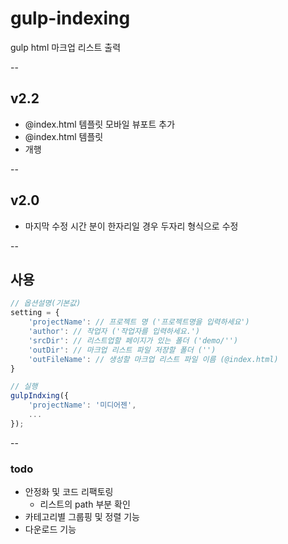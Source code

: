 # gulp-indexing
gulp html 마크업 리스트 출력

--
## v2.2
 - @index.html 템플릿 모바일 뷰포트 추가
 - @index.html 템플릿 <li> 개행

--
## v2.0
 - 마지막 수정 시간 분이 한자리일 경우 두자리 형식으로 수정

--
## 사용
```javascript
// 옵션설명(기본값)
setting = {
	'projectName': // 프로젝트 명 ('프로젝트명을 입력하세요')
	'author': // 작업자 ('작업자를 입력하세요.')
	'srcDir': // 리스트업할 페이지가 있는 폴더 ('demo/'')
	'outDir': // 마크업 리스트 파일 저장할 폴더 ('')
	'outFileName': // 생성할 마크업 리스트 파일 이름 (@index.html)
}

// 실행
gulpIndxing({
	'projectName': '미디어젠',
	...
});
```

--
### todo
- 안정화 및 코드 리팩토링
	- 리스트의 path 부분 확인
- 카테고리별 그룹핑 및 정렬 기능
- 다운로드 기능
